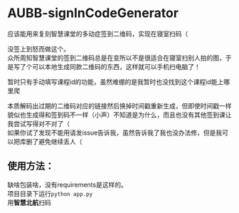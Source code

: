 # AUBB-signInCodeGenerator
应该能用来复刻智慧课堂的多动症签到二维码，实现在寝室扫码（

没签上到怒而做这个。        
众所周知智慧课堂的签到二维码总是在变所以不是很适合在寝室扫别人拍的图，于是写了个可以本地生成同款二维码的东西，这样就可以手机扫电脑了！         

暂时只有手动填写课程id的功能，虽然难绷的是我暂时也没找到这个课程id能上哪里爬       

本质解码出过期的二维码对应的链接然后换掉时间戳重新生成，但即使时间戳一样貌似也生成得和签到码不一样（小声）不知道是为什么，而且也没有其他签到课让我尝试写得对不对了（        
如果你试了发现不能用请发issue告诉我，虽然告诉我了我也没办法修，但是我可以把库删了避免继续丢人（          

## 使用方法：
缺啥包装啥，没有requirements是这样的。  
项目目录下运行`python app.py`     
用**智慧北航**扫码
